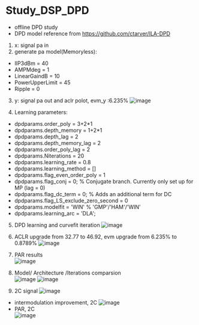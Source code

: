 # Study_DSP_DPD
- offline DPD study
- DPD model reference from https://github.com/ctarver/ILA-DPD

1. x: signal pa in
2. generate pa model(Memoryless): 
- IIP3dBm = 40
- AMPMdeg = 1
- LinearGaindB = 10
- PowerUpperLimit = 45
- Ripple = 0
3. y: signal pa out and aclr polot, evm_y :6.235%
![image](https://user-images.githubusercontent.com/87049112/138379342-52b683ac-06a2-474a-a41d-6bf985b4658a.png)

4. Learning parameters:
- dpdparams.order_poly = 3+2*1
- dpdparams.depth_memory = 1+2*1
- dpdparams.depth_lag = 2
- dpdparams.depth_memory_lag = 2
- dpdparams.order_poly_lag = 2
- dpdparams.Niterations = 20
- dpdparams.learning_rate = 0.8
- dpdparams.learning_method = []
- dpdparams.flag_even_order_poly = 1
- dpdparams.flag_conj = 0;   % Conjugate branch. Currently only set up for MP (lag = 0)
- dpdparams.flag_dc_term = 0; % Adds an additional term for DC
- dpdparams.flag_LS_exclude_zero_second = 0
- dpdparams.modelfit = 'WIN' % 'GMP'/'HAM'/'WIN'
- dpdparams.learning_arc = 'DLA';

5. DPD learning and curvefit iteration
![image](https://user-images.githubusercontent.com/87049112/138372239-15930747-b7b3-4a5e-a36a-acb57c78eed2.png)

6. ACLR upgrade from 32.77 to 46.92, evm upgrade from 6.235% to 0.8789%
![image](https://user-images.githubusercontent.com/87049112/138372478-6201a5f4-5cdc-4d22-879a-660f267869bf.png)
7. PAR results                                                         
![image](https://user-images.githubusercontent.com/87049112/138372742-c06834c2-ec2d-4675-864d-3dacc601905d.png)
8. Model/ Architecture /Iterations comparsion         
![image](https://user-images.githubusercontent.com/87049112/138373658-207e618e-6dd1-4188-9a0f-a57399ff097f.png)
![image](https://user-images.githubusercontent.com/87049112/138375185-99ac0e48-d4e4-41f0-a2c7-6402d142daa1.png)

9. 2C signal
![image](https://user-images.githubusercontent.com/87049112/138378577-f7c11296-f872-4de7-a206-f58ed3907540.png)
- intermodulation improvement, 2C
![image](https://user-images.githubusercontent.com/87049112/138378911-e7db40a0-4006-417b-977f-a770e5663c38.png)
- PAR, 2C        
![image](https://user-images.githubusercontent.com/87049112/138379029-180d9daf-ed52-4f15-a0b9-d208473f7fb5.png)



